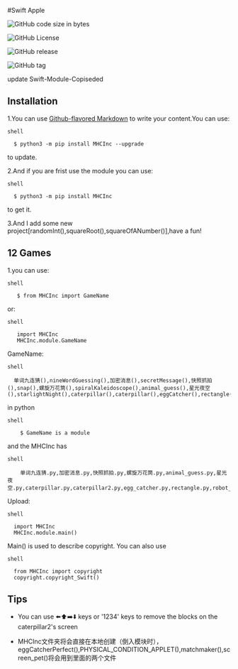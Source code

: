 #Swift Apple

![GitHub code size in bytes](https://img.shields.io/github/languages/code-size/Mhc-Inc/MHCInc)

![GitHub License](https://img.shields.io/github/license/Mhc-Inc/MHCInc)

![GitHub release](https://img.shields.io/github/v/release/Mhc-Inc/MHCInc?include_prereleases)

![GitHub tag](https://img.shields.io/github/v/tag/Mhc-Inc/MHCInc.svg)

update Swift-Module-Copiseded

Installation
---------------

1.You can use [Github-flavored Markdown](https://guides.github.com/features/mastering-markdown/) to write your content.You can use:

   ```shell```

      $ python3 -m pip install MHCInc --upgrade

  to update.


2.And if you are frist use the module you can use:

  ```shell```

      $ python3 -m pip install MHCInc

 to get it.

3.And I add some new project[randomInt(),squareRoot(),squareOfANumber()],have a fun!

12 Games
---------------
1.you can use:

   ```shell```
      
       $ from MHCInc import GameName
or:

   ```shell```
      
       import MHCInc
       MHCInc.module.GameName

GameName:

  ```shell```
        
      单词九连猜(),nineWordGuessing(),加密消息(),secretMessage(),快照抓拍(),snap(),螺旋万花筒(),spiralKaleidoscope(),animal_guess(),星光夜空(),starlightNight(),caterpillar(),caterpillar(),eggCatcher(),rectangle(),robotBuilder(),eggCatcherPerfect(),PHYSICAL_CONDITION_APPLET(),matchmaker(),screen_pet()
    

in python

  ```shell```

        $ GameName is a module


and the MHCInc has

   ```shell```

        单词九连猜.py,加密消息.py,快照抓拍.py,螺旋万花筒.py,animal_guess.py,星光夜空.py,caterpillar.py,caterpillar2.py,egg_catcher.py,rectangle.py,robot_builder.py,egg_catcher_perfect.py,PHYSICAL_CONDITION_APPLET.py,matchmaker.py,screen_pet.py

 Upload:

  ```shell```

      import MHCInc
      MHCInc.module.main()

Main() is used to describe copyright. You can also use

   ```shell```

      from MHCInc import copyright
      copyright.copyright_Swift()
      
Tips
-------

-  You can use ⬅️⬆️➡️⬇️ keys or '1234' keys to remove the blocks on the
   caterpillar2's screen

- MHCInc文件夹将会直接在本地创建（倒入模块时），eggCatcherPerfect(),PHYSICAL_CONDITION_APPLET(),matchmaker(),screen_pet()将会用到里面的两个文件
